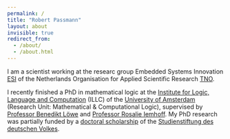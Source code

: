 ```yaml
---
permalink: /
title: "Robert Passmann"
layout: about
invisible: true
redirect_from: 
  - /about/
  - /about.html
---
```


I am a scientist working at the researc group Embedded Systems Innovation [ESI](https://esi.nl) of the Netherlands Organisation for Applied Scientific Research [TNO](https://tno.nl).

I recently finished a PhD in mathematical logic at the [Institute for Logic, Language and Computation](http://www.illc.uva.nl) (ILLC) of the [University of Amsterdam](http://www.uva.nl/) (Research Unit: Mathematical & Computational Logic), supervised by [Professor Benedikt Löwe](https://www.math.uni-hamburg.de/home/loewe/) and [Professor Rosalie Iemhoff](https://www.uu.nl/medewerkers/RIemhoff). My PhD research was partially funded by a [doctoral scholarship](https://www.studienstiftung.de/en/promotion/) of the [Studienstiftung des deutschen Volkes](https://www.studienstiftung.de). 
